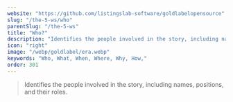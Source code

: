```yaml
---
website: "https://github.com/listingslab-software/goldlabelopensource"
slug: "/the-5-ws/who"
parentSlug: "/the-5-ws"
title: "Who?"
description: "Identifies the people involved in the story, including names, positions, and their roles."
icon: "right"
image: "/webp/goldlabel/era.webp"
keywords: "Who, What, When, Where, Why, How,"
order: 301
---
```


> Identifies the people involved in the story, including names, positions, and their roles.
